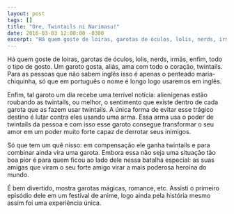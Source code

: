 ```yaml
---
layout: post
tags: []
title: "Ore, Twintails ni Narimasu!"
date: 2016-03-03 12:00:00 -0300
excerpt: "Há quem goste de loiras, garotas de óculos, lolis, nerds, irmãs, enfim, todo o tipo de gosto. Um garoto gosta, aliás, ama com todo o coração, twintails."
---
```


Há quem goste de loiras, garotas de óculos, lolis, nerds, irmãs, enfim, todo o tipo de gosto. Um garoto gosta, aliás, ama com todo o coração, twintails. Para as pessoas que não sabem inglês isso é apenas o penteado maria-chiquinha, só que em português o nome é longo logo usaremos em inglês.

Enfim, tal garoto um dia recebe uma terrível notícia: alienígenas estão roubando as twintails, ou melhor, o sentimento que existe dentro de cada garota que as fazem usar twintails. A única forma de evitar esse trágico destino é lutar contra eles usando uma arma. Essa arma usa o poder de twintails da pessoa e com isso esse garoto consegue transformar o seu amor em um poder muito forte capaz de derrotar seus inimigos.

Só que tem um quê nisso: em compensação ele ganha twintails e para combinar ainda vira uma garota. Embora essa não seja uma situação tão boa pior é para quem ficou ao lado dele nessa batalha especial: as suas amigas que viram o seu forte amigo virar a mais poderosa heroína do mundo.

É bem divertido, mostra garotas mágicas, romance, etc. Assisti o primeiro episódio dele em um festival de anime, logo ainda pela história mesmo assim foi uma experiência única.
